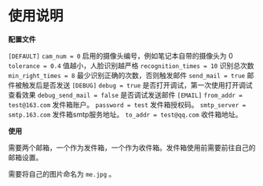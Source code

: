 # 使用说明

**配置文件**

`[DEFAULT]`
`cam_num = 0` 				启用的摄像头编号，例如笔记本自带的摄像头为 0
`tolerance = 0.4` 			值越小，人脸识别越严格
`recognition_times = 10` 	识别总次数
`min_right_times = 8` 		最少识别正确的次数，否则触发邮件
`send_mail = true` 			邮件被触发后是否发送
`[DEBUG]`
`debug = true` 				是否打开调试，第一次使用打开调试查看效果
`debug_send_mail = false` 	是否调试发送邮件
`[EMAIL]`
`from_addr = test@163.com`		发件箱账户。
`password = test`				发件箱授权码。
`smtp_server = smtp.163.com`	发件箱smtp服务地址。
`to_addr = test@qq.com`			收件箱地址。



**使用**

需要两个邮箱，一个作为发件箱，一个作为收件箱。发件箱使用前需要前往自己的邮箱设置。

需要将自己的图片命名为 `me.jpg` 。

